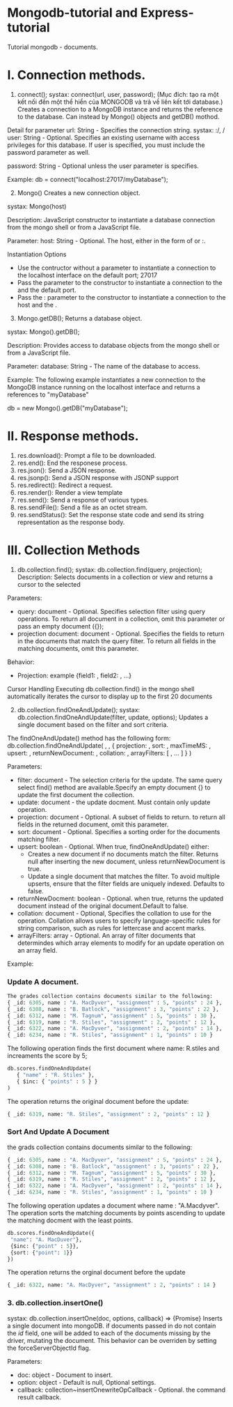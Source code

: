 # Mongodb-tutorial and Express-tutorial
Tutorial mongodb - documents.

# I. Connection methods.
 1. connect();
 systax: connect(url, user, password);
 (Mục đích: tạo ra một kết nối đến một thể hiển của MONGODB và trả về liên kết tới database.)
 Creates a connection to a MongoDB instance and returns the reference to the database.
 Can instead by Mongo() objects and getDB() mothod.
 
 Detail for parameter
 url: String - Specifies the connection string. 
      systax: <hostname>:<port>/<database>,
              <hostname>/<database>
              <database>
user: String - Optional. Specifies an existing username with access privileges for this database. If user is specified, you must include the password parameter as well.

password: String - Optional unless the user parameter is specifies.               

Example:
db = connect("localhost:27017/myDatabase");

2. Mongo()
Creates a new connection object. 

systax: Mongo(host)

Description: JavaScript constructor to instantiate a database connection from the mongo shell or from a JavaScript file.

Parameter: 
host: String - Optional. The host, either in the form of <host> or <host>:<port>.
  
Instantiation Options
- Use the contructor without a parameter to instantiate a connection to the localhost interface on the default port; 27017
- Pass the <host> parameter to the constructor to instantiate a connection to the <host> and the default port.
- Pass the <host>:<port> parameter to the constructor to instantiate a connection to the host and the <port>.

3. Mongo.getDB();
Returns a database object.

systax: Mongo().getDB(<database>);
  
Description:
Provides access to database objects from the mongo shell or from a JavaScript file.

Parameter: 
database: String - The name of the database to access.

Example: 
The following example instantiates a new connection to the MongoDB instance running on the localhost interface and returns a references to "myDatabase"

db = new Mongo().getDB("myDatabase");
# II. Response methods.
1. res.download(): Prompt a file to be downloaded.
2. res.end(): End the responese process.
3. res.json(): Send a JSON response.
4. res.jsonp(): Send a JSON response with JSONP support
5. res.redirect(): Redirect a request.
6. res.render(): Render a view template
7. res.send(): Send a response of various types.
8. res.sendFile(): Send a file as an octet stream.
9. res.sendStatus(): Set the response state code and send its string representation as the response body.

# III. Collection Methods
1. db.collection.find();
systax: db.collection.find(query, projection);
Description: Selects documents in a collection or view and returns a cursor to the selected

Parameters: 
- query: document - Optional. Specifies selection filter using query operations. To return all document in a collection, omit this parameter or pass an empty document ({});
- projection document: document - Optional. Specifies the fields to return in the documents that match the query filter. To return all fields in the matching documents, omit this parameter.

Behavior: 
- Projection: example
{field1: <value>, field2: <value2>, ...}
 
Cursor Handling
Executing db.collection.find() in the mongo shell automatically iterates the cursor to display up to the first 20 documents
 
 2. db.collection.findOneAndUpdate();
 systax: db.colection.findOneAndUpdate(filter, update, options);
 Updates a single document based on the filter and sort criteria.
 
 The findOneAndUpdate() method has the following form: 
 db.collection.findOneAndUpdate(
   <filter>,
   <update>,
   {
     projection: <document>,
     sort: <document>,
     maxTimeMS: <number>,
     upsert: <boolean>,
     returnNewDocument: <boolean>,
     collation: <document>,
     arrayFilters: [ <filterdocument1>, ... ]
   }
)

Parameters:
- filter: document - The selection criteria for the update. The same query select find() method are available.Specify an empty document {} to update the first document the collection.
- update: document - the update docment. Must contain only update operation.
- projection: document - Optional. A subset of fields to return. to return all fields in the returned document, omit this parameter.
- sort: document - Optional. Specifies a sorting order for the documents matching filter.
- upsert: boolean - Optional. When true, findOneAndUpdate() either: 
   + Creates a new document if no documents match the filter. Returns null after inserting the new document, unless returnNewDocument is true.
   + Update a single document that matches the filter.
  To avoid multiple upserts, ensure that the filter fields are uniquely indexed.
   Defaults to false.
 - returnNewDocment: boolean - Optional. when true, returns the updated document instead of the original document.Default to false.
 - collation: document - Optional, Specifies the collation to use for the operation. Collation allows users to specify language-specific rules for string comparison, such as rules for lettercase and accent marks.
 - arrayFilters: array - Optional. An array of filter documents that determindes which array elements to modify for an update operation on an array field.
   
Example:
### Update A document. 
```python
The grades collection contains documents similar to the following: 
{ _id: 6305, name : "A. MacDyver", "assignment" : 5, "points" : 24 },
{ _id: 6308, name : "B. Batlock", "assignment" : 3, "points" : 22 },
{ _id: 6312, name : "M. Tagnum", "assignment" : 5, "points" : 30 },
{ _id: 6319, name : "R. Stiles", "assignment" : 2, "points" : 12 },
{ _id: 6322, name : "A. MacDyver", "assignment" : 2, "points" : 14 },
{ _id: 6234, name : "R. Stiles", "assignment" : 1, "points" : 10 }
```
The following operation finds the first document where name: R.stiles and increaments the score by 5;

```python
db.scores.findOneAndUpdate(
   { "name" : "R. Stiles" },
   { $inc: { "points" : 5 } }
)
```
The operation returns the original document before the update: 
```python
{ _id: 6319, name: "R. Stiles", "assignment" : 2, "points" : 12 }
```
### Sort And Update A Document
the grads collection contains documents similar to the following: 
```python
{ _id: 6305, name : "A. MacDyver", "assignment" : 5, "points" : 24 },
{ _id: 6308, name : "B. Batlock", "assignment" : 3, "points" : 22 },
{ _id: 6312, name : "M. Tagnum", "assignment" : 5, "points" : 30 },
{ _id: 6319, name : "R. Stiles", "assignment" : 2, "points" : 12 },
{ _id: 6322, name : "A. MacDyver", "assignment" : 2, "points" : 14 },
{ _id: 6234, name : "R. Stiles", "assignment" : 1, "points" : 10 }
```
The following operation updates a document where name : "A.Macdyver". The operation sorts the matching documents by points ascending to update the matching docment with the least points.

```python
db.scores.findOneAndUpdate({
 "name": "A. MacDuver"},
 {$inc: {"point" : 5}},
 {sort: {"point": 1}}
})
```
The operation returns the orginal document before the update
```python
{ _id: 6322, name: "A. MacDyver", "assignment" : 2, "points" : 14 }
```
### 3. db.collection.insertOne()
systax: db.collection.insertOne(doc, options, callback) => {Promise}
Inserts a single document into mongoDB. if documents passed in do not contain the _id_ field, one will be added to each of the documents missing by the driver, mutating the document. This behavior can be overriden by setting the forceServerObjectId flag.

Parameters:
- doc: object - Document to insert.
- option: object - Default is null, Optional settings. 
- callback: collection~insertOnewriteOpCallback - Optional. the command result callback.
